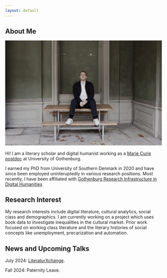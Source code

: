 ```yaml
---
layout: default
---
```


## About Me

<img class="profile-picture" src="aarhus1672seqn}.jpg">

Hi! I am a literary scholar and digital humanist working as a [Marie Curie postdoc](https://marie-sklodowska-curie-actions.ec.europa.eu/) at University of Gothenburg.

<!-- Social Links -->
<div class="social-links">
  <a href="https://twitter.com/aarhus_g" target="_blank" title="Twitter"><i class="fab fa-twitter"></i></a>
  <a href="https://www.linkedin.com/in/mathies-aarhus-0137209b/" target="_blank" title="LinkedIn"><i class="fab fa-linkedin-in"></i></a>
</div>

I earned my PhD from University of Southern Denmark in 2020 and have since been employed uninteruptedly in various research positions. Most recently, I have been affiliated with [Gothenburg Research Infrastructure in Digital Humanities](https://www.gu.se/en/digital-humanities) 


## Research Interest

My research interests include digital literature, cultural analytics, social class and demographics. I am currently working on a project which uses book data to investigate inequalities in the cultural market. Prior work focused on working class literature and the literary histories of social concepts like unemployment, precarization and automation.

## News and Upcoming Talks

July 2024: [LiteraturXchange](https://www.litx.dk/index.php/program/1131-paneldebat-litteratur-og-klassesamfund). 

Fall 2024: Paternity Leave.
